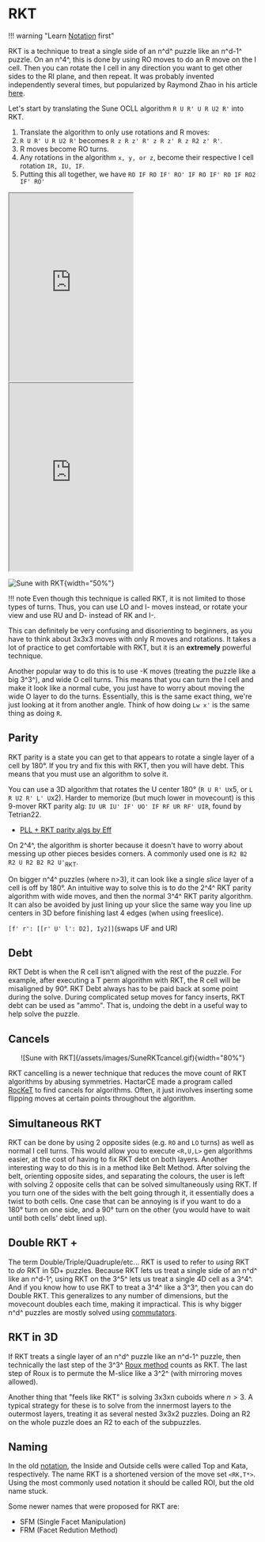 # RKT

!!! warning "Learn [Notation](notation.md) first"

RKT is a technique to treat a single side of an n^d^ puzzle like an n^d-1^ puzzle. On an n^4^, this is done by using RO moves to do an R move on the I cell. Then you can rotate the I cell in any direction you want to get other sides to the RI plane, and then repeat. It was probably invented independently several times, but popularized by Raymond Zhao in his article [here](https://rayzz.me/articles/hypercubing/rkt.html).

Let's start by translating the Sune OCLL algorithm ```R U R' U R U2 R'``` into RKT.

1. Translate the algorithm to only use rotations and R moves:
2. ```R U R' U R U2 R'``` becomes ```R z R z' R' z R z' R z R2 z' R'```.
3. R moves become RO turns.
4. Any rotations in the algorithm ```x, y, or z```, become their respective I cell rotation ```IR, IU, IF```.
5. Putting this all together, we have ```RO IF RO IF' RO' IF RO IF' RO IF RO2 IF' RO'```

<iframe width="250" height="380" style="width: 250px; height: 380px; overflow: hidden;" src="https://ruwix.com/widget/3d/?label=RU%20Sune&alg=R%20U%20R'%20U%20R%20U2%20R'&flags=showalg" scrolling="no"></iframe>
<iframe width="250" height="380" style="width: 250px; height: 380px; overflow: hidden;" src="https://ruwix.com/widget/3d/?label=Rz%20Sune&alg=R%20z%20R%20z'%20R'%20z%20R%20z'%20R%20z%20R2%20z'%20R'&flags=showalg" scrolling="no"></iframe>

![Sune with RKT](/assets/images/SuneRKTgif.gif){width="50%"}

!!! note
    Even though this technique is called RKT, it is not limited to those types of turns. Thus, you can use LO and I- moves instead, or rotate your view and use RU and D- instead of RK and I-.

This can definitely be very confusing and disorienting to beginners, as you have to think about 3x3x3 moves with only R moves and rotations. It takes a lot of practice to get comfortable with RKT, but it is an **extremely** powerful technique.

Another popular way to do this is to use -K moves (treating the puzzle like a big 3^3^), and wide O cell turns. This means that you can turn the I cell and make it look like a normal cube, you just have to worry about moving the wide O layer to do the turns. Essentially, this is the same exact thing, we're just looking at it from another angle. Think of how doing ```Lw x'``` is the same thing as doing ```R```.

## Parity
RKT parity is a state you can get to that appears to rotate a single layer of a cell by 180°. 
If you try and fix this with RKT, then you will have debt. This means that you must use an algorithm to solve it.

You can use a 3D algorithm that rotates the U center 180° (`R U R' U`x5, or `L R U2 R' L' U`x2).
Harder to memorize (but much lower in movecount) is this 9-mover RKT parity alg:
`IU UR IU' IF' UO' IF RF UR RF' UIR`, found by Tetrian22.

- [PLL + RKT parity algs by Eff](https://docs.google.com/spreadsheets/d/1oHNpWKSnR0p6PMiwQT5IciE2f7Wmw2cC-Kfol0XrzG4/edit)

On 2^4^, the algorithm is shorter because it doesn't have to worry about messing up other pieces besides corners. A commonly used one is ```R2 B2 R2 U R2 B2 R2 U'```<sub>RKT</sub>.

On bigger n^4^ puzzles (where n>3), it can look like a single _slice_ layer of a cell is off by 180°. An intuitive way to solve this is to do the 2^4^ RKT parity algorithm with wide moves, and then the normal 3^4^ RKT parity algorithm. It can also be avoided by just lining up your slice the same way you line up centers in 3D before finishing last 4 edges (when using freeslice).

```[f' r': [[r' U' l': D2], Iy2]]```(swaps UF and UR) 

## Debt
RKT Debt is when the R cell isn't aligned with the rest of the puzzle. For example, after executing a T perm algorithm with RKT, the R cell will be misaligned by 90°.
RKT Debt always has to be paid back at some point during the solve. During complicated setup moves for fancy inserts, RKT debt can be used as "ammo". That is, undoing the debt in a useful way to help solve the puzzle.

## Cancels

<center>![Sune with RKT](/assets/images/SuneRKTcancel.gif){width="80%"}</center>

RKT cancelling is a newer technique that reduces the move count of RKT algorithms by abusing symmetries. HactarCE made a program called [RocKeT](https://github.com/HactarCE/rocket) to find cancels for algorithms. Often, it just involves inserting some flipping moves at certain points throughout the algorithm.

## Simultaneous RKT

RKT can be done by using 2 opposite sides (e.g. `RO` and `LO` turns) as well as normal I cell turns. This would allow you to execute `<R,U,L>` gen algorithms easier, at the cost of having to fix RKT debt on both layers. Another interesting way to do this is in a method like Belt Method. After solving the belt, orienting opposite sides, and separating the colours, the user is left with solving 2 opposite cells that can be solved simultaneously using RKT. If you turn one of the sides with the belt going through it, it essentially does a twist to both cells. One case that can be annoying is if you want to do a 180° turn on one side, and a 90° turn on the other (you would have to wait until both cells' debt lined up).

## Double RKT +

The term Double/Triple/Quadruple/etc... RKT is used to refer to *using* RKT to *do* RKT in 5D+ puzzles. Because RKT lets us treat a single side of an n^d^ like an n^d-1^, using RKT on the 3^5^ lets us treat a single 4D cell as a 3^4^. And if you know how to use RKT to treat a 3^4^ like a 3^3^, then you can do Double RKT. This generalizes to any number of dimensions, but the movecount doubles each time, making it impractical. This is why bigger n^d^ puzzles are mostly solved using [commutators](commutators.md).

## RKT in 3D

If RKT treats a single layer of an n^d^ puzzle like an n^d-1^ puzzle, then technically the last step of the 3^3^ [Roux method](https://www.speedsolving.com/wiki/index.php?title=Roux_method) counts as RKT. The last step of Roux is to permute the M-slice like a 3^2^ (with mirroring moves allowed).

Another thing that "feels like RKT" is solving 3x3xn cuboids where $n>3$. A typical strategy for these is to solve from the innermost layers to the outermost layers, treating it as several nested 3x3x2 puzzles. Doing an R2 on the whole puzzle does an R2 to each of the subpuzzles.


## Naming

In the old [notation](notation.md), the Inside and Outside cells were called Top and Kata, respectively. The name RKT is a shortened version of the move set ```<RK,T*>```. Using the most commonly used notation it should be called ROI, but the old name stuck.

Some newer names that were proposed for RKT are:

- SFM (Single Facet Manipulation)
- FRM (Facet Redution Method)

